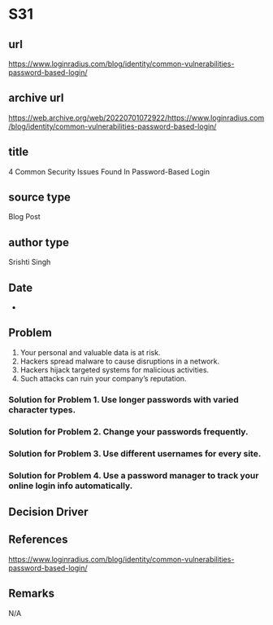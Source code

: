# S31
## url
https://www.loginradius.com/blog/identity/common-vulnerabilities-password-based-login/

## archive url
https://web.archive.org/web/20220701072922/https://www.loginradius.com/blog/identity/common-vulnerabilities-password-based-login/

## title
4 Common Security Issues Found In Password-Based Login

## source type
Blog Post

## author type
Srishti Singh

## Date
-

## Problem
1. Your personal and valuable data is at risk.
2. Hackers spread malware to cause disruptions in a network.
3. Hackers hijack targeted systems for malicious activities.
4. Such attacks can ruin your company’s reputation.



### Solution for Problem 1. Use longer passwords with varied character types.
### Solution for Problem 2. Change your passwords frequently.
### Solution for Problem 3. Use different usernames for every site.
### Solution for Problem 4. Use a password manager to track your online login info automatically.


## Decision Driver


## References
https://www.loginradius.com/blog/identity/common-vulnerabilities-password-based-login/


## Remarks
N/A